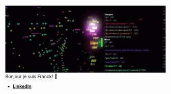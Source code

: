 ![gif](code.gif)
Bonjour je suis Franck! 👋

- [**LinkedIn**](www.linkedin.com/in/franck-cano-38164124b/)

    
